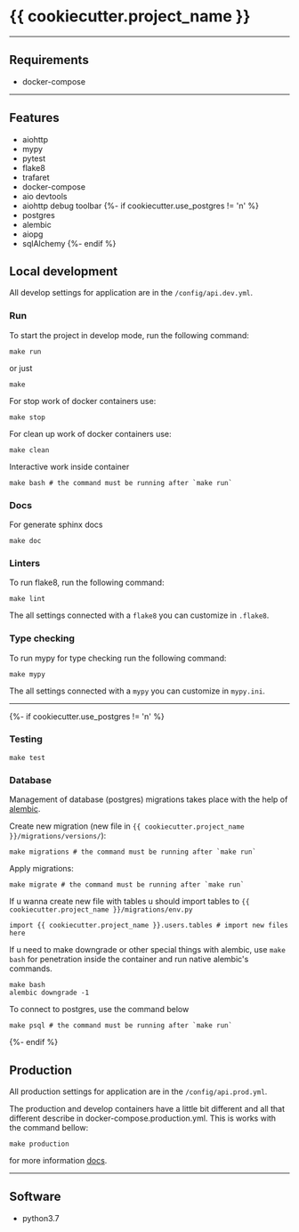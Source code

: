 # {{ cookiecutter.project_name }}

___

## Requirements
- docker-compose

___

## Features

- aiohttp
- mypy
- pytest
- flake8
- trafaret
- docker-compose
- aio devtools
- aiohttp debug toolbar
{%- if cookiecutter.use_postgres != 'n' %}
- postgres
- alembic
- aiopg
- sqlAlchemy
{%- endif %}


## Local development
All develop settings for application are in the `/config/api.dev.yml`.

### Run
To start the project in develop mode, run the following command:

```
make run
```

or just

```
make
```

For stop work of docker containers use:

```
make stop
```

For clean up work of docker containers use:

```
make clean
```

Interactive work inside container

```
make bash # the command must be running after `make run` 
```

### Docs

For generate sphinx docs
```
make doc
```

### Linters
To run flake8, run the following command:

```
make lint
```

The all settings connected with a `flake8` you can customize in `.flake8`.

### Type checking
To run mypy for type checking run the following command:

```
make mypy
```

The all settings connected with a `mypy` you can customize in `mypy.ini`.
___

{%- if cookiecutter.use_postgres != 'n' %}

### Testing
```
make test
```

### Database
Management of database (postgres) migrations takes place with the help of [alembic](http://alembic.zzzcomputing.com/en/latest/).

Create new migration (new file in `{{ cookiecutter.project_name }}/migrations/versions/`):

```
make migrations # the command must be running after `make run` 
```

Apply migrations:

```
make migrate # the command must be running after `make run` 
```

If u wanna create new file with tables u should import tables to `{{ cookiecutter.project_name }}/migrations/env.py`

```
import {{ cookiecutter.project_name }}.users.tables # import new files here
```

If u need to make downgrade or other special things with alembic, use `make bash`
for penetration inside the container and run native alembic's commands.

```
make bash
alembic downgrade -1
```

To connect to postgres, use the command below

```
make psql # the command must be running after `make run` 
```
{%- endif %}

## Production
All production settings for application are in the `/config/api.prod.yml`.

The production and develop containers have a little bit different and all that different describe in docker-compose.production.yml. This  is works with the command bellow:

```
make production
```

for more information [docs](https://docs.docker.com/compose/reference/overview/).
___

## Software

- python3.7
